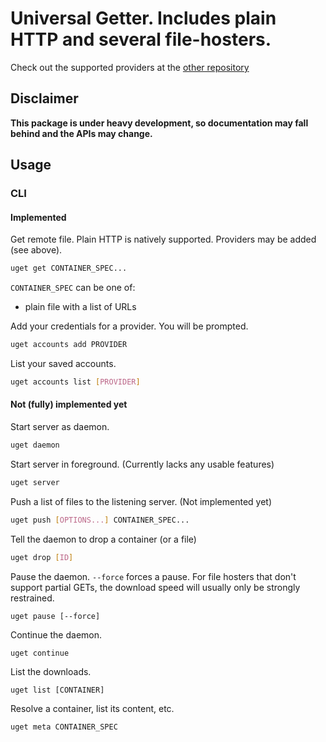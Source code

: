 # Universal Getter. Includes plain HTTP and several file-hosters.

Check out the supported providers at the [other repository](http://github.com/uget/providers)

## Disclaimer

**This package is under heavy development, so documentation may fall behind and the APIs may change.**

## Usage

### CLI

#### Implemented

Get remote file. Plain HTTP is natively supported. Providers may be added (see above).
```bash
uget get CONTAINER_SPEC...
```

`CONTAINER_SPEC` can be one of:  
- plain file with a list of URLs

Add your credentials for a provider. You will be prompted.
```bash
uget accounts add PROVIDER
```

List your saved accounts.
```bash
uget accounts list [PROVIDER]
```

#### Not (fully) implemented yet

Start server as daemon.
```bash
uget daemon
```

Start server in foreground. (Currently lacks any usable features)
```bash
uget server
```

Push a list of files to the listening server. (Not implemented yet)
```bash
uget push [OPTIONS...] CONTAINER_SPEC...
```

Tell the daemon to drop a container (or a file)
```bash
uget drop [ID]
```

Pause the daemon. `--force` forces a pause.
For file hosters that don't support partial GETs,
the download speed will usually only be strongly restrained.
```
uget pause [--force]
```

Continue the daemon.
```
uget continue
```

List the downloads.
```
uget list [CONTAINER]
```

Resolve a container, list its content, etc.
```
uget meta CONTAINER_SPEC
```
